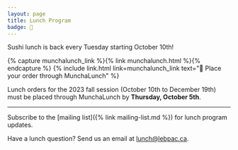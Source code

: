 ```yaml
---
layout: page
title: Lunch Program
badge: 🍣
---
```


Sushi lunch is back every Tuesday starting October 10th!

{% capture munchalunch_link %}{% link munchalunch.html %}{% endcapture %}
{% include link.html link=munchalunch_link text="🍣 Place your order through MunchaLunch" %}

Lunch orders for the 2023 fall session (October 10th to December 19th) must be placed through MunchaLunch by **Thursday, October 5th**.

---

Subscribe to the [mailing list]({% link mailing-list.md %}) for lunch program updates.

Have a lunch question? Send us an email at [lunch@lebpac.ca](mailto:lunch@lebpac.ca).
